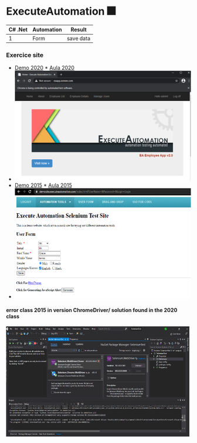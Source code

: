 # ExecuteAutomation :fireworks:

 
| C# .Net    |Automation          | Result                     |
|------------|--------------------|----------------------------|
|     1      |Form                |save data                   |



 ### Exercice site 
 
  * [Demo 2020](http://eaapp.somee.com/)   * [Aula 2020](https://www.youtube.com/watch?v=KlhGcwFBKoY)  
  * <img src="/SeleniumCoreDemo/img/ExecuteAutomatiom2020.png" width="500" height="300">
  * [Demo 2015](https://demosite.executeautomation.com/index.html?UserName=&Password=&Login=Login)   * [Aula 2015](https://www.youtube.com/watch?v=9xOpl1BhjUc&list=PL6tu16kXT9PqKSouJUV6sRVgmcKs-VCqo&index=5)
  * <img src="/SeleniumCoreDemo/img/ExecuteAutomatiom2015.png" width="500" height="300"> 
 
  

#### error class 2015 in version ChromeDriver/ solution found in the 2020 class
<img src="/SeleniumCoreDemo/img/error-chrome.png" width="500" height="300">

  



